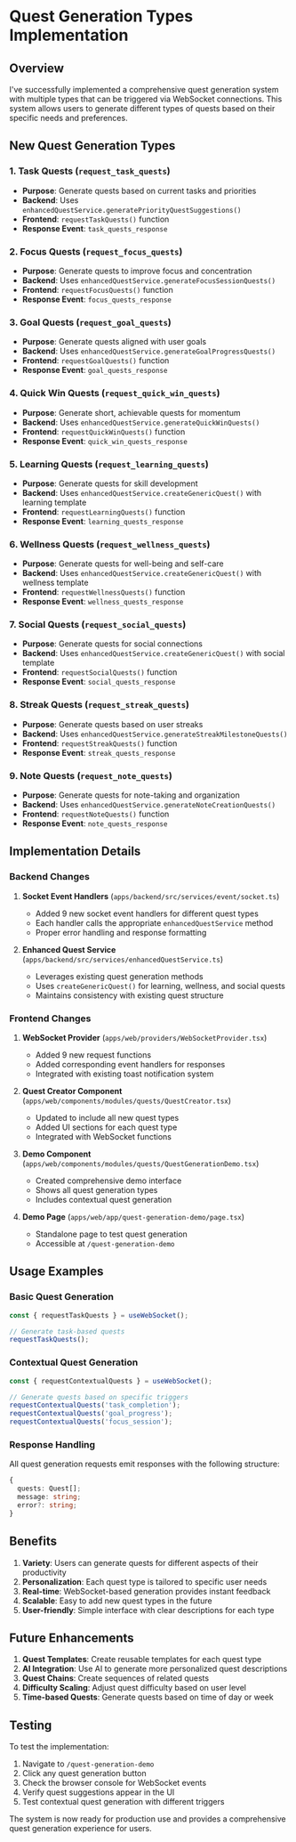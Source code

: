 # Quest Generation Types Implementation

## Overview

I've successfully implemented a comprehensive quest generation system with multiple types that can be triggered via WebSocket connections. This system allows users to generate different types of quests based on their specific needs and preferences.

## New Quest Generation Types

### 1. Task Quests (`request_task_quests`)
- **Purpose**: Generate quests based on current tasks and priorities
- **Backend**: Uses `enhancedQuestService.generatePriorityQuestSuggestions()`
- **Frontend**: `requestTaskQuests()` function
- **Response Event**: `task_quests_response`

### 2. Focus Quests (`request_focus_quests`)
- **Purpose**: Generate quests to improve focus and concentration
- **Backend**: Uses `enhancedQuestService.generateFocusSessionQuests()`
- **Frontend**: `requestFocusQuests()` function
- **Response Event**: `focus_quests_response`

### 3. Goal Quests (`request_goal_quests`)
- **Purpose**: Generate quests aligned with user goals
- **Backend**: Uses `enhancedQuestService.generateGoalProgressQuests()`
- **Frontend**: `requestGoalQuests()` function
- **Response Event**: `goal_quests_response`

### 4. Quick Win Quests (`request_quick_win_quests`)
- **Purpose**: Generate short, achievable quests for momentum
- **Backend**: Uses `enhancedQuestService.generateQuickWinQuests()`
- **Frontend**: `requestQuickWinQuests()` function
- **Response Event**: `quick_win_quests_response`

### 5. Learning Quests (`request_learning_quests`)
- **Purpose**: Generate quests for skill development
- **Backend**: Uses `enhancedQuestService.createGenericQuest()` with learning template
- **Frontend**: `requestLearningQuests()` function
- **Response Event**: `learning_quests_response`

### 6. Wellness Quests (`request_wellness_quests`)
- **Purpose**: Generate quests for well-being and self-care
- **Backend**: Uses `enhancedQuestService.createGenericQuest()` with wellness template
- **Frontend**: `requestWellnessQuests()` function
- **Response Event**: `wellness_quests_response`

### 7. Social Quests (`request_social_quests`)
- **Purpose**: Generate quests for social connections
- **Backend**: Uses `enhancedQuestService.createGenericQuest()` with social template
- **Frontend**: `requestSocialQuests()` function
- **Response Event**: `social_quests_response`

### 8. Streak Quests (`request_streak_quests`)
- **Purpose**: Generate quests based on user streaks
- **Backend**: Uses `enhancedQuestService.generateStreakMilestoneQuests()`
- **Frontend**: `requestStreakQuests()` function
- **Response Event**: `streak_quests_response`

### 9. Note Quests (`request_note_quests`)
- **Purpose**: Generate quests for note-taking and organization
- **Backend**: Uses `enhancedQuestService.generateNoteCreationQuests()`
- **Frontend**: `requestNoteQuests()` function
- **Response Event**: `note_quests_response`

## Implementation Details

### Backend Changes

1. **Socket Event Handlers** (`apps/backend/src/services/event/socket.ts`)
   - Added 9 new socket event handlers for different quest types
   - Each handler calls the appropriate `enhancedQuestService` method
   - Proper error handling and response formatting

2. **Enhanced Quest Service** (`apps/backend/src/services/enhancedQuestService.ts`)
   - Leverages existing quest generation methods
   - Uses `createGenericQuest()` for learning, wellness, and social quests
   - Maintains consistency with existing quest structure

### Frontend Changes

1. **WebSocket Provider** (`apps/web/providers/WebSocketProvider.tsx`)
   - Added 9 new request functions
   - Added corresponding event handlers for responses
   - Integrated with existing toast notification system

2. **Quest Creator Component** (`apps/web/components/modules/quests/QuestCreator.tsx`)
   - Updated to include all new quest types
   - Added UI sections for each quest type
   - Integrated with WebSocket functions

3. **Demo Component** (`apps/web/components/modules/quests/QuestGenerationDemo.tsx`)
   - Created comprehensive demo interface
   - Shows all quest generation types
   - Includes contextual quest generation

4. **Demo Page** (`apps/web/app/quest-generation-demo/page.tsx`)
   - Standalone page to test quest generation
   - Accessible at `/quest-generation-demo`

## Usage Examples

### Basic Quest Generation
```typescript
const { requestTaskQuests } = useWebSocket();

// Generate task-based quests
requestTaskQuests();
```

### Contextual Quest Generation
```typescript
const { requestContextualQuests } = useWebSocket();

// Generate quests based on specific triggers
requestContextualQuests('task_completion');
requestContextualQuests('goal_progress');
requestContextualQuests('focus_session');
```

### Response Handling
All quest generation requests emit responses with the following structure:
```typescript
{
  quests: Quest[];
  message: string;
  error?: string;
}
```

## Benefits

1. **Variety**: Users can generate quests for different aspects of their productivity
2. **Personalization**: Each quest type is tailored to specific user needs
3. **Real-time**: WebSocket-based generation provides instant feedback
4. **Scalable**: Easy to add new quest types in the future
5. **User-friendly**: Simple interface with clear descriptions for each type

## Future Enhancements

1. **Quest Templates**: Create reusable templates for each quest type
2. **AI Integration**: Use AI to generate more personalized quest descriptions
3. **Quest Chains**: Create sequences of related quests
4. **Difficulty Scaling**: Adjust quest difficulty based on user level
5. **Time-based Quests**: Generate quests based on time of day or week

## Testing

To test the implementation:

1. Navigate to `/quest-generation-demo`
2. Click any quest generation button
3. Check the browser console for WebSocket events
4. Verify quest suggestions appear in the UI
5. Test contextual quest generation with different triggers

The system is now ready for production use and provides a comprehensive quest generation experience for users. 